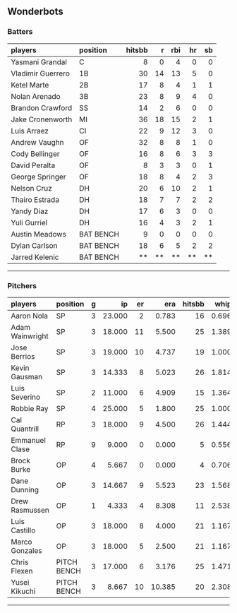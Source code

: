 ## Wonderbots

### Batters

 
|players           |position  | hitsbb|  r| rbi| hr| sb| 
|:-----------------|:---------|------:|--:|---:|--:|--:| 
|Yasmani Grandal   |C         |      8|  0|   4|  0|  0| 
|Vladimir Guerrero |1B        |     30| 14|  13|  5|  0| 
|Ketel Marte       |2B        |     17|  8|   4|  1|  1| 
|Nolan Arenado     |3B        |     23|  8|   9|  4|  0| 
|Brandon Crawford  |SS        |     14|  2|   6|  0|  0| 
|Jake Cronenworth  |MI        |     36| 18|  15|  2|  1| 
|Luis Arraez       |CI        |     22|  9|  12|  3|  0| 
|Andrew Vaughn     |OF        |     32|  8|   8|  1|  0| 
|Cody Bellinger    |OF        |     16|  8|   6|  3|  3| 
|David Peralta     |OF        |      8|  3|   3|  0|  1| 
|George Springer   |OF        |     18|  8|   4|  2|  3| 
|Nelson Cruz       |DH        |     20|  6|  10|  2|  1| 
|Thairo Estrada    |DH        |     18|  7|   7|  2|  2| 
|Yandy Diaz        |DH        |     17|  6|   3|  0|  0| 
|Yuli Gurriel      |DH        |     16|  4|   3|  2|  1| 
|Austin Meadows    |BAT BENCH |      9|  0|   0|  0|  0| 
|Dylan Carlson     |BAT BENCH |     18|  6|   5|  2|  2| 
|Jarred Kelenic    |BAT BENCH |     **| **|  **| **| **| 


* * *

### Pitchers

 
|players         |position    |  g|     ip| er|    era| hitsbb|  whip| so|  w| sv| 
|:---------------|:-----------|--:|------:|--:|------:|------:|-----:|--:|--:|--:| 
|Aaron Nola      |SP          |  3| 23.000|  2|  0.783|     16| 0.696| 20|  1|  0| 
|Adam Wainwright |SP          |  3| 18.000| 11|  5.500|     25| 1.389| 19|  0|  0| 
|Jose Berrios    |SP          |  3| 19.000| 10|  4.737|     19| 1.000| 14|  1|  0| 
|Kevin Gausman   |SP          |  3| 14.333|  8|  5.023|     26| 1.814| 14|  0|  0| 
|Luis Severino   |SP          |  2| 11.000|  6|  4.909|     15| 1.364| 19|  0|  0| 
|Robbie Ray      |SP          |  4| 25.000|  5|  1.800|     25| 1.000| 23|  2|  0| 
|Cal Quantrill   |RP          |  3| 18.000|  9|  4.500|     26| 1.444| 11|  2|  0| 
|Emmanuel Clase  |RP          |  9|  9.000|  0|  0.000|      5| 0.556|  9|  0|  8| 
|Brock Burke     |OP          |  4|  5.667|  0|  0.000|      4| 0.706|  6|  1|  0| 
|Dane Dunning    |OP          |  3| 14.667|  9|  5.523|     23| 1.568|  7|  0|  0| 
|Drew Rasmussen  |OP          |  1|  4.333|  4|  8.308|     11| 2.538|  3|  0|  0| 
|Luis Castillo   |OP          |  3| 18.000|  8|  4.000|     21| 1.167| 15|  0|  0| 
|Marco Gonzales  |OP          |  3| 18.000|  5|  2.500|     21| 1.167|  8|  1|  0| 
|Chris Flexen    |PITCH BENCH |  3| 17.000|  6|  3.176|     25| 1.471| 12|  0|  0| 
|Yusei Kikuchi   |PITCH BENCH |  3|  8.667| 10| 10.385|     20| 2.308| 11|  0|  0| 


* * *


